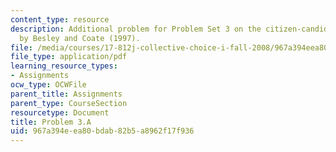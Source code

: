 ```yaml
---
content_type: resource
description: Additional problem for Problem Set 3 on the citizen-candidate model developed
  by Besley and Coate (1997).
file: /media/courses/17-812j-collective-choice-i-fall-2008/967a394eea80bdab82b5a8962f17f936_problem3a.pdf
file_type: application/pdf
learning_resource_types:
- Assignments
ocw_type: OCWFile
parent_title: Assignments
parent_type: CourseSection
resourcetype: Document
title: Problem 3.A
uid: 967a394e-ea80-bdab-82b5-a8962f17f936
---
```

